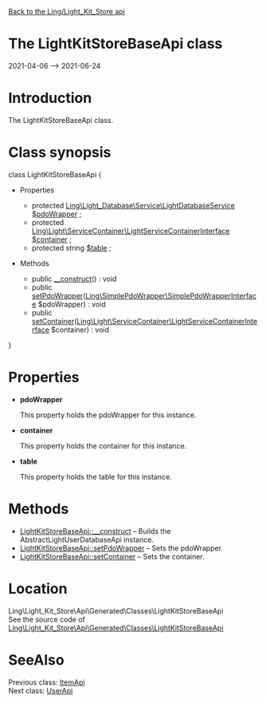 [Back to the Ling/Light_Kit_Store api](https://github.com/lingtalfi/Light_Kit_Store/blob/master/doc/api/Ling/Light_Kit_Store.md)



The LightKitStoreBaseApi class
================
2021-04-06 --> 2021-06-24






Introduction
============

The LightKitStoreBaseApi class.



Class synopsis
==============


class <span class="pl-k">LightKitStoreBaseApi</span>  {

- Properties
    - protected [Ling\Light_Database\Service\LightDatabaseService](https://github.com/lingtalfi/Light_Database/blob/master/doc/api/Ling/Light_Database/Service/LightDatabaseService.md) [$pdoWrapper](#property-pdoWrapper) ;
    - protected [Ling\Light\ServiceContainer\LightServiceContainerInterface](https://github.com/lingtalfi/Light/blob/master/doc/api/Ling/Light/ServiceContainer/LightServiceContainerInterface.md) [$container](#property-container) ;
    - protected string [$table](#property-table) ;

- Methods
    - public [__construct](https://github.com/lingtalfi/Light_Kit_Store/blob/master/doc/api/Ling/Light_Kit_Store/Api/Generated/Classes/LightKitStoreBaseApi/__construct.md)() : void
    - public [setPdoWrapper](https://github.com/lingtalfi/Light_Kit_Store/blob/master/doc/api/Ling/Light_Kit_Store/Api/Generated/Classes/LightKitStoreBaseApi/setPdoWrapper.md)([Ling\SimplePdoWrapper\SimplePdoWrapperInterface](https://github.com/lingtalfi/SimplePdoWrapper/blob/master/doc/api/Ling/SimplePdoWrapper/SimplePdoWrapperInterface.md) $pdoWrapper) : void
    - public [setContainer](https://github.com/lingtalfi/Light_Kit_Store/blob/master/doc/api/Ling/Light_Kit_Store/Api/Generated/Classes/LightKitStoreBaseApi/setContainer.md)([Ling\Light\ServiceContainer\LightServiceContainerInterface](https://github.com/lingtalfi/Light/blob/master/doc/api/Ling/Light/ServiceContainer/LightServiceContainerInterface.md) $container) : void

}




Properties
=============

- <span id="property-pdoWrapper"><b>pdoWrapper</b></span>

    This property holds the pdoWrapper for this instance.
    
    

- <span id="property-container"><b>container</b></span>

    This property holds the container for this instance.
    
    

- <span id="property-table"><b>table</b></span>

    This property holds the table for this instance.
    
    



Methods
==============

- [LightKitStoreBaseApi::__construct](https://github.com/lingtalfi/Light_Kit_Store/blob/master/doc/api/Ling/Light_Kit_Store/Api/Generated/Classes/LightKitStoreBaseApi/__construct.md) &ndash; Builds the AbstractLightUserDatabaseApi instance.
- [LightKitStoreBaseApi::setPdoWrapper](https://github.com/lingtalfi/Light_Kit_Store/blob/master/doc/api/Ling/Light_Kit_Store/Api/Generated/Classes/LightKitStoreBaseApi/setPdoWrapper.md) &ndash; Sets the pdoWrapper.
- [LightKitStoreBaseApi::setContainer](https://github.com/lingtalfi/Light_Kit_Store/blob/master/doc/api/Ling/Light_Kit_Store/Api/Generated/Classes/LightKitStoreBaseApi/setContainer.md) &ndash; Sets the container.





Location
=============
Ling\Light_Kit_Store\Api\Generated\Classes\LightKitStoreBaseApi<br>
See the source code of [Ling\Light_Kit_Store\Api\Generated\Classes\LightKitStoreBaseApi](https://github.com/lingtalfi/Light_Kit_Store/blob/master/Api/Generated/Classes/LightKitStoreBaseApi.php)



SeeAlso
==============
Previous class: [ItemApi](https://github.com/lingtalfi/Light_Kit_Store/blob/master/doc/api/Ling/Light_Kit_Store/Api/Generated/Classes/ItemApi.md)<br>Next class: [UserApi](https://github.com/lingtalfi/Light_Kit_Store/blob/master/doc/api/Ling/Light_Kit_Store/Api/Generated/Classes/UserApi.md)<br>
